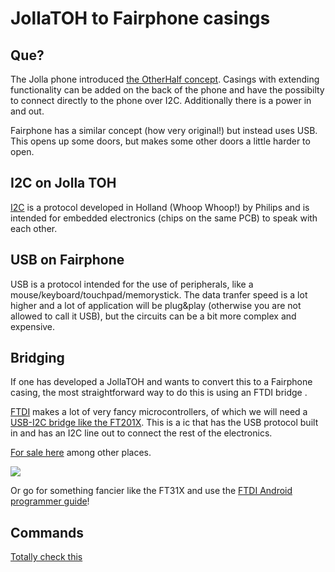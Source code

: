 # JollaTOH to Fairphone casings

## Que?

The Jolla phone introduced [the OtherHalf concept](http://jolla.com/the-other-half/). Casings with extending functionality can be added on the back of the phone and have the possibilty to connect directly to the phone over I2C. Additionally there is a power in and out.

Fairphone has a similar concept (how very original!) but instead uses USB. This opens up some doors, but makes some other doors a little harder to open.

## I2C on Jolla TOH

[I2C](https://en.wikipedia.org/wiki/I%C2%B2C) is a protocol developed in Holland (Whoop Whoop!) by Philips and is intended for embedded electronics (chips on the same PCB) to speak with each other. 

## USB on Fairphone

USB is a protocol intended for the use of peripherals, like a mouse/keyboard/touchpad/memorystick. The data tranfer speed is a lot higher and a lot of application will be plug&play (otherwise you are not allowed to call it USB), but the circuits can be a bit more complex and expensive.

## Bridging

If one has developed a JollaTOH and wants to convert this to a Fairphone casing, the most straightforward way to do this is using an FTDI bridge <LINK>. 

[FTDI](http://www.ftdichip.com) makes a lot of very fancy microcontrollers, of which we will need a [USB-I2C bridge like the FT201X](http://www.ftdichip.com/Products/ICs/FT201X.html). This is a ic that has the USB protocol built in and has an I2C line out to connect the rest of the electronics. 

[For sale here](http://nl.mouser.com/ProductDetail/FTDI/FT201XS-R/?qs=sGAEpiMZZMvVkErl6zY%252bqa9cSQ2nub9D) among other places.

<img src="https://github.com/dirkvl/FairPhone/blob/master/Drawings/FT201X.jpg">

Or go for something fancier like the FT31X and use the [FTDI Android programmer guide](http://www.ftdichip.com/Support/Documents/ProgramGuides/FT31XD_Android_programmer_guide%28FT_000532%29.pdf)!
## Commands

[Totally check this](http://www.ftdichip.com/Support/Documents/AppNotes/AN_255_USB%20to%20I2C%20Example%20using%20the%20FT232H%20and%20FT201X%20devices.pdf)